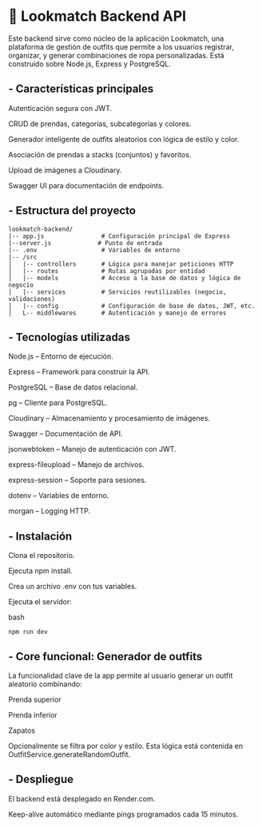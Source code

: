 # 🧥 Lookmatch Backend API

Este backend sirve como núcleo de la aplicación Lookmatch, una plataforma de gestión de outfits que permite a los usuarios registrar, organizar, y generar combinaciones de ropa personalizadas. Está construido sobre Node.js, Express y PostgreSQL.

## - Características principales

Autenticación segura con JWT.

CRUD de prendas, categorías, subcategorías y colores.

Generador inteligente de outfits aleatorios con lógica de estilo y color.

Asociación de prendas a stacks (conjuntos) y favoritos.

Upload de imágenes a Cloudinary.

Swagger UI para documentación de endpoints.

## - Estructura del proyecto

```
lookmatch-backend/
|-- app.js                # Configuración principal de Express
|--server.js             # Punto de entrada
|-- .env                  # Variables de entorno
|-- /src
│   |-- controllers       # Lógica para manejar peticiones HTTP
│   |-- routes            # Rutas agrupadas por entidad
│   |-- models            # Acceso a la base de datos y lógica de negocio
│   |-- services          # Servicios reutilizables (negocio, validaciones)
│   |-- config            # Configuración de base de datos, JWT, etc.
│   L-- middlewares       # Autenticación y manejo de errores

```
## - Tecnologías utilizadas
  
Node.js – Entorno de ejecución.

Express – Framework para construir la API.

PostgreSQL – Base de datos relacional.

pg – Cliente para PostgreSQL.

Cloudinary – Almacenamiento y procesamiento de imágenes.

Swagger – Documentación de API.

jsonwebtoken – Manejo de autenticación con JWT.

express-fileupload – Manejo de archivos.

express-session – Soporte para sesiones.

dotenv – Variables de entorno.

morgan – Logging HTTP.

## - Instalación

Clona el repositorio.

Ejecuta npm install.

Crea un archivo .env con tus variables.

Ejecuta el servidor:

bash
```
npm run dev
```
## - Core funcional: Generador de outfits
La funcionalidad clave de la app permite al usuario generar un outfit aleatorio combinando:

Prenda superior

Prenda inferior

Zapatos

Opcionalmente se filtra por color y estilo. Esta lógica está contenida en OutfitService.generateRandomOutfit.

## - Despliegue

El backend está desplegado en Render.com.

Keep-alive automático mediante pings programados cada 15 minutos.


